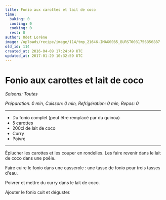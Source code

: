 ```yaml
---
title: Fonio aux carottes et lait de coco
time:
  baking: 0
  cooling: 0
  cooking: 0
  rest: 0
author: Odet Lorène
image: /uploads/recipe/image/114/tmp_21646-IMAG0035_BURST0031756356887.jpg
old_id: 114
created_at: 2016-04-09 17:24:49 UTC
updated_at: 2017-01-29 10:32:59 UTC
---
```


# Fonio aux carottes et lait de coco



*Saisons: Toutes*

*Préparation: 0 min, Cuisson: 0 min, Refrigération: 0 min, Repos: 0*

---

- Du fonio complet (peut être remplacé par du quinoa)
- 5 carottes
- 200cl de lait de coco
- Curry
- Poivre

---

Éplucher les carottes et les couper en rondelles. Les faire revenir dans le lait de coco dans une poêle.

Faire cuire le fonio dans une casserole : une tasse de fonio pour trois tasses d'eau.

Poivrer et mettre du curry dans le lait de coco. 

Ajouter le fonio cuit et déguster.
